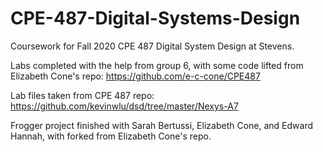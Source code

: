 # CPE-487-Digital-Systems-Design

Coursework for Fall 2020 CPE 487 Digital System Design at Stevens.

Labs completed with the help from group 6, with some code lifted from Elizabeth Cone's repo: https://github.com/e-c-cone/CPE487

Lab files taken from CPE 487 repo: https://github.com/kevinwlu/dsd/tree/master/Nexys-A7

Frogger project finished with Sarah Bertussi, Elizabeth Cone, and Edward Hannah, with forked from Elizabeth Cone's repo.

